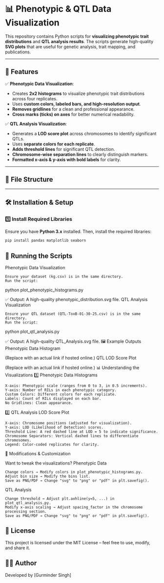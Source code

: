 # 📊 Phenotypic & QTL Data Visualization

This repository contains Python scripts for **visualizing phenotypic trait distributions** and **QTL analysis results**. The scripts generate high-quality **SVG plots** that are useful for genetic analysis, trait mapping, and publications.

---

## 📌 Features
✅ **Phenotypic Data Visualization**:
- Creates **2x2 histograms** to visualize phenotypic trait distributions across four replicates.
- Uses **custom colors, labeled bars, and high-resolution output**.
- **Removes gridlines** for a clean and professional appearance.
- **Cross marks (ticks) on axes** for better numerical readability.

✅ **QTL Analysis Visualization**:
- Generates a **LOD score plot** across chromosomes to identify significant QTLs.
- Uses **separate colors for each replicate**.
- **Adds threshold lines** for significant QTL detection.
- **Chromosome-wise separation lines** to clearly distinguish markers.
- **Formatted x-axis & y-axis with bold labels** for clarity.

---

## 📂 File Structure

---

## 🛠️ Installation & Setup
### **1️⃣ Install Required Libraries**
Ensure you have **Python 3.x** installed. Then, install the required libraries:

```bash
pip install pandas matplotlib seaborn

```


## 🚀 Running the Scripts
Phenotypic Data Visualization

    Ensure your dataset (kg.csv) is in the same directory.
    Run the script:

python plot_phenotypic_histograms.py

✅ Output: A high-quality phenotypic_distribution.svg file.
QTL Analysis Visualization

    Ensure your QTL dataset (QTL-ToxB-01-30-25.csv) is in the same directory.
    Run the script:

python plot_qtl_analysis.py

✅ Output: A high-quality QTL_Analysis.svg file.
🖼️ Example Outputs
Phenotypic Data Histogram

(Replace with an actual link if hosted online.)
QTL LOD Score Plot

(Replace with an actual link if hosted online.)
📊 Understanding the Visualizations
1️⃣ Phenotypic Data Histograms

    X-axis: Phenotypic scale (ranges from 0 to 3, in 0.5 increments).
    Y-axis: Number of RILs in each phenotypic category.
    Custom Colors: Different colors for each replicate.
    Labels: Count of RILs displayed on each bar.
    No Gridlines: Clean appearance.

2️⃣ QTL Analysis LOD Score Plot

    X-axis: Chromosome positions (adjusted for visualization).
    Y-axis: LOD (Likelihood of Detection) scores.
    Threshold Line: A red dashed line at LOD = 5 to indicate significance.
    Chromosome Separators: Vertical dashed lines to differentiate chromosomes.
    Legend: Color-coded replicates for clarity.

🔄 Modifications & Customization

Want to tweak the visualizations?
Phenotypic Data

    Change colors → Modify colors in plot_phenotypic_histograms.py.
    Adjust bin size → Modify the bins list.
    Save as PNG/PDF → Change "svg" to "png" or "pdf" in plt.savefig().

QTL Analysis

    Change threshold → Adjust plt.axhline(y=5, ...) in plot_qtl_analysis.py.
    Modify x-axis scaling → Adjust spacing_factor in the chromosome processing section.
    Save as PNG/PDF → Change "svg" to "png" or "pdf" in plt.savefig().

## 📝 License

This project is licensed under the MIT License – feel free to use, modify, and share it.

## 👨‍💻 Author

Developed by [Gurminder Singh]
